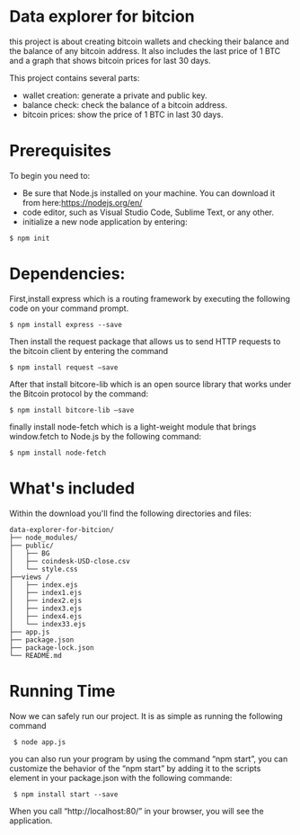 # Data explorer for bitcion 

this project is about creating bitcoin wallets and checking their balance and the balance of any bitcoin address. It also includes the last price of 1 BTC and a graph that shows bitcoin prices for last 30 days.

This project contains several parts:

 * wallet creation: generate a private and public key.
 * balance check: check the balance of a bitcoin address.
 * bitcoin prices: show the price of 1 BTC in last 30 days.

# Prerequisites
To begin you need to:

- Be sure that Node.js installed on your machine. You can download it from here:https://nodejs.org/en/
- code editor, such as Visual Studio Code, Sublime Text, or any other.
- initialize a new node application by entering:
 ```text
 $ npm init 
 ```
# Dependencies:
First,install express which is a routing framework by executing the following code on your command prompt.
  ```text
 $ npm install express --save
 ```
Then install the request package that allows us to send HTTP requests to the bitcoin client by  entering the command

 ```text
 $ npm install request –save
 ```
After that install bitcore-lib which is an open source library that works under the Bitcoin protocol by the command:
 ```text
 $ npm install bitcore-lib –save
 ``` 
finally install node-fetch which is a light-weight module that brings window.fetch to Node.js by the following command:
 ```text
 $ npm install node-fetch
 ```
# What's included
Within the download you'll find the following directories and files: 
```text
data-explorer-for-bitcion/
├── node_modules/
├── public/  
│   ├── BG
│   ├── coindesk-USD-close.csv
│   └── style.css
├──views /
│   ├── index.ejs
│   ├── index1.ejs
│   ├── index2.ejs
│   ├── index3.ejs
│   ├── index4.ejs
│   └── index33.ejs
├── app.js
├── package.json
├── package-lock.json
└── README.md
```
# Running Time
Now we can safely run our project. It is as simple as running the following command
```text
 $ node app.js
```
you can also run your program by using the command “npm start”, you can customize the behavior of the “npm start” by adding it to the scripts element in your package.json with the following commande:
```text
 $ npm install start --save
```
When you call “http://localhost:80/” in your browser, you will see the application.


